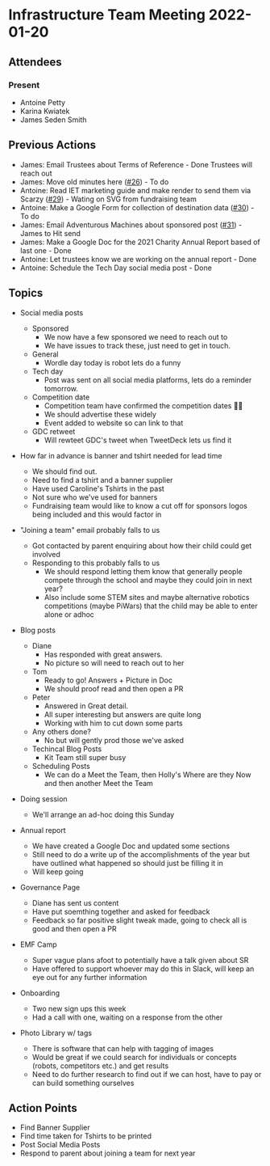 # Infrastructure Team Meeting 2022-01-20

## Attendees

### Present

- Antoine Petty
- Karina Kwiatek
- James Seden Smith

## Previous Actions

- James: Email Trustees about Terms of Reference - Done Trustees will reach out
- James: Move old minutes here ([#26](https://github.com/srobo/marketing-team-minutes/issues/26)) - To do
- Antoine: Read IET marketing guide and make render to send them via Scarzy ([#29](https://github.com/srobo/marketing-team-minutes/issues/29)) - Wating on SVG from fundraising team
- Antoine: Make a Google Form for collection of destination data ([#30](https://github.com/srobo/marketing-team-minutes/issues/30)) - To do
- James: Email Adventurous Machines about sponsored post ([#31](https://github.com/srobo/marketing-team-minutes/issues/31)) - James to Hit send
- James: Make a Google Doc for the 2021 Charity Annual Report based of last one - Done
- Antoine: Let trustees know we are working on the annual report - Done
- Antoine: Schedule the Tech Day social media post - Done


## Topics
- Social media posts
  - Sponsored
    - We now have a few sponsored we need to reach out to
    - We have issues to track these, just need to get in touch.
  - General
    - Wordle day today is robot lets do a funny
  - Tech day
    - Post was sent on all social media platforms, lets do a reminder tomorrow.
  - Competition date
    - Competition team have confirmed the competition dates 🎉🎉
    - We should advertise these widely
    - Event added to website so can link to that
  - GDC retweet
    - Will rewteet GDC's tweet when TweetDeck lets us find it
 
 - How far in advance is banner and tshirt needed for lead time
    - We should find out.
    - Need to find a tshirt and a banner supplier
    - Have used Caroline's Tshirts in the past
    - Not sure who we've used for banners
    - Fundraising team would like to know a cut off for sponsors logos being included and this would factor in
 - "Joining a team" email probably falls to us
   - Got contacted by parent enquiring about how their child could get involved
   - Responding to this probably falls to us
      - We should respond letting them know that generally people compete through the school and maybe they could join in next year?
      - Also include some STEM sites and maybe alternative robotics competitions (maybe PiWars) that the child may be able to enter alone or adhoc

- Blog posts
  - Diane
    - Has responded with great answers.
    - No picture so will need to reach out to her
  - Tom
     - Ready to go! Answers + Picture in Doc
     - We should proof read and then open a PR
  - Peter
    - Answered in Great detail.
    - All super interesting but answers are quite long
    - Working with him to cut down some parts
  - Any others done?
    - No but will gently prod those we've asked
  - Techincal Blog Posts
    - Kit Team still super busy
  - Scheduling Posts
    - We can do a Meet the Team, then Holly's Where are they Now and then another Meet the Team 
 
 - Doing session
   - We'll arrange an ad-hoc doing this Sunday
 
 - Annual report
   - We have created a Google Doc and updated some sections
   - Still need to do a write up of the accomplishments of the year but have outlined what happened so should just be filling it in
   - Will keep going
 
 - Governance Page
   - Diane has sent us content
   - Have put soemthing together and asked for feedback
   - Feedback so far positive slight tweak made, going to check all is good and then open a PR
 
 - EMF Camp
   - Super vague plans afoot to potentially have a talk given about SR
   - Have offered to support whoever may do this in Slack, will keep an eye out for any further information
 
 - Onboarding
   - Two new sign ups this week
   - Had a call with one, waiting on a response from the other
 
 - Photo Library w/ tags
   - There is software that can help with tagging of images
   - Would be great if we could search for individuals or concepts (robots, competitors etc.) and get results
   - Need to do further research to find out if we can host, have to pay or can build something ourselves
 
## Action Points
 - Find Banner Supplier
 - Find time taken for Tshirts to be printed
 - Post Social Media Posts
 - Respond to parent about joining a team for next year
